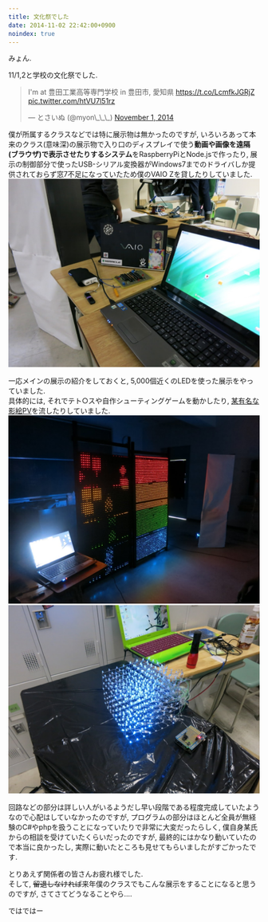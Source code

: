 ```yaml
---
title: 文化祭でした
date: 2014-11-02 22:42:00+0900
noindex: true
---
```


みょん.

11/1,2と学校の文化祭でした.  
<blockquote class="twitter-tweet tw-align-center" lang="en"><p>I&#39;m at 豊田工業高等専門学校 in 豊田市, 愛知県 <a href="https://t.co/LcmfkJGRjZ">https://t.co/LcmfkJGRjZ</a> <a href="http://t.co/htVU7l51rz">pic.twitter.com/htVU7l51rz</a></p>&mdash; とさいぬ (@myon\_\_\_) <a href="https://twitter.com/myon___/status/528363503997169664">November 1, 2014</a></blockquote>
<script async src="//platform.twitter.com/widgets.js" charset="utf-8"></script>

僕が所属するクラスなどでは特に展示物は無かったのですが, いろいろあって本来のクラス(意味深)の展示物で入り口のディスプレイで使う**動画や画像を遠隔(ブラウザ)で表示させたりするシステム**をRaspberryPiとNode.jsで作ったり, 展示の制御部分で使ったUSB-シリアル変換器がWindows7までのドライバしか提供されておらず窓7不足になっていたため僕のVAIO Zを貸したりしていました.  
![gochiusa](./IMG_2555.JPG)

一応メインの展示の紹介をしておくと, 5,000個近くのLEDを使った展示をやっていました.  
具体的には, それでテト○スや自作シューティングゲームを動かしたり, [某有名な影絵PV](http://www.nicovideo.jp/watch/sm8628149)を流したりしていました.  
![panel](./IMG_2553.JPG)  
![cube](./IMG_2554.JPG)

回路などの部分は詳しい人がいるようだし早い段階である程度完成していたようなので心配はしていなかったのですが, プログラムの部分はほとんど全員が無経験のC#やphpを扱うことになっていたりで非常に大変だったらしく, 僕自身某氏からの相談を受けていたくらいだったのですが, 最終的にはかなり動いていたので本当に良かったし, 実際に動いたところも見せてもらいましたがすごかったです.

とりあえず関係者の皆さんお疲れ様でした.  
そして, <del>留退しなければ</del>来年僕のクラスでもこんな展示をすることになると思うのですが, さてさてどうなることやら....

ではではー
